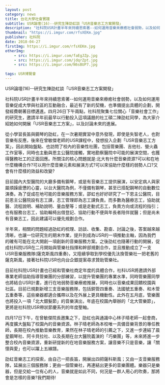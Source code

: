 ```yaml
---
layout: post
category: news
title: 台北大學社會實踐
subtitle: USR論壇(16)--研究生陳劭虹談「USR音樂志工方案開發」
description: "社科院USR計畫半年來持續思索著--如何運用音樂來療癒社會弱勢，以及如何運用音樂促成大學與社區的互動融合，最近有了新的契機..."
thumbnail: "https://i.imgur.com/rfsXEKm.jpg"
publisher: 社科院
date: 2018-04-27
firstImg: https://i.imgur.com/rfsXEKm.jpg
otherImg:
    - src: https://i.imgur.com/faEgJZp.jpg
    - src: https://i.imgur.com/jdqrZpt.jpg
    - src: https://i.imgur.com/N6sBUP7.jpg
    
tags: USR博覽會
---
```


USR論壇(16)--研究生陳劭虹談「USR音樂志工方案開發」

社科院USR計畫半年來持續思索著--如何運用音樂來療癒社會弱勢，以及如何運用音樂促成大學與社區的互動融合，最近有了新的契機，也準備提出具體的企劃，開發經費朝著目標邁進。四月26日下午兩點，社科院聚集七位關心「音樂社會工作」的研究生，邀請半年前最早以行動投入這項議題的社工碩二陳劭虹同學，為大家介紹她如何開展「USR音樂志工方案」，以及討論未來的進展。

從小學習長笛與鋼琴的劭虹，在一次暑期實習中意外發現，即使是失智老人，也對音樂有反應，後來在曾敏傑老師的USR課程中，發想投入企劃「USR音樂志工方案」，因此開始盤點、也訪問了校內的音樂性社團，包括管樂團、吉他社、螢火蟲工作室等，同時也主動與恩主公醫院接觸，實地勘察醫院中可能的展演空間，也獲得醫務社工的正面回應。所關注的核心問題就是:北大有什麼音樂資源?可以和在地什麼機構合作?可以用什麼音樂元素和展演方式?可以來協助什麼樣的弱勢人口?又會有什麼樣的效益和改變?

目前國內大型醫院的大廳多備有鋼琴，或是有音樂志工提供展演，以安定病人與家屬煩躁疲憊的心靈，以台大醫院為例，不僅備有鋼琴，甚至已搭配鋼琴的自動數位演奏。為了促成在地可能的音樂服務方案，邵虹也好好研究了一下恩主公醫院，目前恩主公醫院設有志工課，志工管理即為志工課負責。而多數為醫療志工，協助就醫、流程說明、補助說明、量血壓等；或是走動式志工，負責方向或流程的指引；也有服務台志工，協助輪椅出借登記、協助行動不便與年長者陪伴就醫；但是尚未有音樂志工，因此建議可以優先規劃合作。

半年來，相關的問題經過劭虹的梳理、訪談、收集、勘查、討論之後，答案越來越清晰，也讓一位研究生的期末作業，提升到成為USR的一項推動主軸，因為我們的確有可能在北大開創一項創新的音樂服務方案。之後劭虹也隨著行動的開展，促成社科院USR在二月開始與管樂社指揮和幹部規劃合作，並且推動成立了一支USR音樂服務隊(薩克斯風四重奏)，又陸續爭取到學校優先汰換管樂社一把老舊的薩克斯風，接著社科院USR也向台企銀提案尋求贊助管樂社。

目前社科院USR計畫也已經和管樂社商定年度的具體合作，社科USR將邀請外部專業老師協助指導管樂團的分部練習，以提升管樂團的專業水準，同時管樂團同學也將結合USR計畫，進行在地弱勢音樂療癒推展，同時也以音樂成果回饋校園與社區。目前已規劃新增三支音樂服務隊，包括銅管四重奏、法國號五重奏、和木管五重奏等，這些樂器都適合攜帶以及在外展上更具機動性。此外在五月底，管樂團也將投入一項「北大銀髮節」的音樂演出，年底在校園內舉辦的「北大管樂節」，更將是社科院USR帶狀節慶系列的年度壓軸。

四月17日下午，在曾敏傑院長邀集之下，劭虹也與通識中心林子晴老師一起會商，再度擴大盤點了校園內的音樂資源。林子晴老師為本校唯一具備音樂背景的專任教師，長期在校內推動音樂教育，果然在林子晴老師的引薦之下，又進一步連結了晨星鋼琴社、阿卡貝拉社、以及長期在台大醫院義演的「巧樂團」等，未來將進一步整合校內音樂資源，重新研提新的在地音樂服務方案，讓音樂不只是音樂，讓「關懷與愛」也可以躍上五線譜。

劭虹音樂志工的探索，由自己一把長笛，開展出四把薩科斯風；又由一支音樂服務隊，延展出三個服務隊；更由一個管樂社，再連結出更多的音樂團體。樂器只是樂器，但是交給一位有心的人，音樂就是如此不同，何況是一群人用心的吹奏，那將會是怎樣的音樂?我們期待!